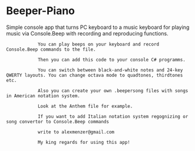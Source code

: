 # Beeper-Piano
Simple console app that turns PC keyboard to a music keyboard for playing music via Console.Beep with recording and reproducing functions.

                You can play beeps on your keyboard and record Console.Beep commands to the file.
                
                Then you can add this code to your console C# programms.
                
                You can switch between black-and-white notes and 24-key QWERTY layouts. You can change octava mode to quadtones, thirdtones etc.
                
                Also you can create your own .beepersong files with songs in American notation system.
                
                Look at the Anthem file for example.
                
                If you want to add Italian notation system regognizing or song convertor to Console.Beep commands
                
                write to alexmenzer@gmail.com
                
                My king regards for using this app!
